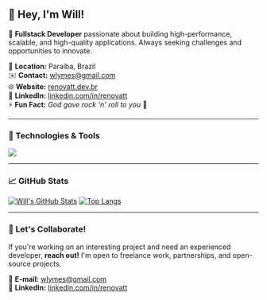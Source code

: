 <!-- <img align="right" width="200px" src="./img/readme-char.png"/> -->

## 👋 Hey, I'm Will! 

🚀 **Fullstack Developer** passionate about building high-performance, scalable, and high-quality applications. Always seeking challenges and opportunities to innovate.

📍 **Location:** Paraíba, Brazil  
✉️ **Contact:** [wlymes@gmail.com](mailto:wlymes@gmail.com)  
🌐 **Website:** [renovatt.dev.br](https://renovatt.dev.br)  
💼 **LinkedIn:** [linkedin.com/in/renovatt](https://www.linkedin.com/in/renovatt)  
⚡ **Fun Fact:** _God gave rock 'n' roll to you_ 🤘  

---

### 🚀 Technologies & Tools
<p align="left">
  <img src="https://skillicons.dev/icons?i=next,react,vue,nuxt,vite,ts,js,nodejs,express,nestjs,prisma,mongodb,postgres,sequelize,graphql,docker,postman,firebase,supabase,pinia,yarn,npm,html,css,sass,styledcomponents,vuetify,tailwind,threejs,vercel,git,figma,jest,vscode" />
</p>

---

### 📈 GitHub Stats
[![Will's GitHub Stats](https://github-readme-stats.vercel.app/api?username=renovatt&show_icons=true&theme=midnight-purple&include_all_commits=true&count_private=true)](https://github.com/renovatt)
[![Top Langs](https://github-readme-stats.vercel.app/api/top-langs/?username=renovatt&layout=compact&langs_count=7&theme=midnight-purple)](https://github.com/renovatt)

---

### 🤝 Let's Collaborate!
If you're working on an interesting project and need an experienced developer, **reach out!** I'm open to freelance work, partnerships, and open-source projects.

📩 **E-mail:** [wlymes@gmail.com](mailto:wlymes@gmail.com)  
💬 **LinkedIn:** [linkedin.com/in/renovatt](https://www.linkedin.com/in/renovatt)
